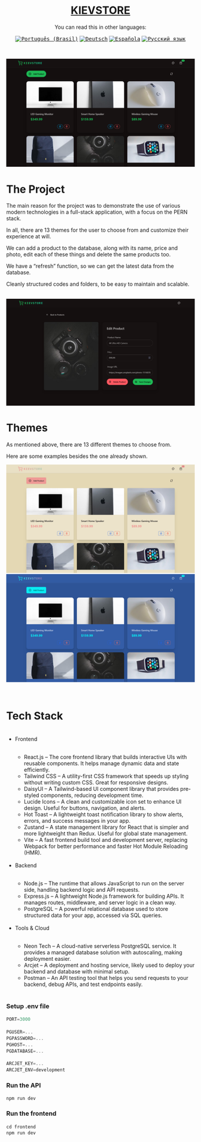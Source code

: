<h1 align="center"><a href="https://kiev-store.onrender.com">KIEVSTORE</a></h1>
<p align='center'>You can read this in other languages:</p>
<div align="center">

<kbd>[<img title="Português (Brasil)" alt="Português (Brasil)" src="https://cdn.statically.io/gh/hjnilsson/country-flags/master/svg/br.svg" width="22">](README.pt_br.md)</kbd>
<kbd>[<img title="Deutsch" alt="Deutsch" src="https://cdn.statically.io/gh/hjnilsson/country-flags/master/svg/de.svg" width="22">](README.de.md)</kbd>
<kbd>[<img title="Española" alt="Española" src="https://cdn.statically.io/gh/hjnilsson/country-flags/master/svg/es.svg" width="22">](README.es.md)</kbd>
<kbd>[<img title="Русский язык" alt="Русский язык" src="https://cdn.statically.io/gh/hjnilsson/country-flags/master/svg/ru.svg" width="22">](README.ru.md)</kbd>
</div>
<br/>

![Demo App](/frontend/public/demo-app.png)
<br/>
<h1>The Project</h1>
<p>The main reason for the project was to demonstrate the use of various modern technologies in a full-stack application, with a focus on the PERN stack.

In all, there are 13 themes for the user to choose from and customize their experience at will.

We can add a product to the database, along with its name, price and photo, edit each of these things and delete the same products too.

We have a “refresh” function, so we can get the latest data from the database.

Cleanly structured codes and folders, to be easy to maintain and scalable.</p>
<br/>
![Product Demo](/frontend/public/demo-product.png)
<br/>
<h1>Themes</h1>
<p>As mentioned above, there are 13 different themes to choose from.
  
Here are some examples besides the one already shown.</p>
<div align="center" display="flex" flex-direction="row" justify-content="center">
  
![Theme Demo 1](/frontend/public/theme1.png)![Theme Demo 2](/frontend/public/theme2.png)
</div>
<br/>
<h1>Tech Stack</h1>
<ul>
  <br/>
  <li>Frontend</li>
    <ul>
      <br/>
      <li>React.js – The core frontend library that builds interactive UIs with reusable components. It helps manage dynamic data and state efficiently.</li>
      <li>Tailwind CSS – A utility-first CSS framework that speeds up styling without writing custom CSS. Great for responsive designs.</li>
      <li>DaisyUI – A Tailwind-based UI component library that provides pre-styled components, reducing development time.</li>
      <li>Lucide Icons – A clean and customizable icon set to enhance UI design. Useful for buttons, navigation, and alerts.</li>
      <li>Hot Toast – A lightweight toast notification library to show alerts, errors, and success messages in your app.</li>
      <li>Zustand – A state management library for React that is simpler and more lightweight than Redux. Useful for global state management.</li>
      <li>Vite – A fast frontend build tool and development server, replacing Webpack for better performance and faster Hot Module Reloading (HMR).</li>
      <br/>
    </ul>
  <li>Backend</li>
    <ul>
      <br/>
      <li>Node.js – The runtime that allows JavaScript to run on the server side, handling backend logic and API requests.</li>
      <li>Express.js – A lightweight Node.js framework for building APIs. It manages routes, middleware, and server logic in a clean way.</li>
      <li>PostgreSQL – A powerful relational database used to store structured data for your app, accessed via SQL queries.</li>
      <br/>
    </ul>
  <li>Tools & Cloud</li>
    <ul>
      <br/>
      <li>Neon Tech – A cloud-native serverless PostgreSQL service. It provides a managed database solution with autoscaling, making deployment easier.</li>
      <li>Arcjet – A deployment and hosting service, likely used to deploy your backend and database with minimal setup.</li>
      <li>Postman – An API testing tool that helps you send requests to your backend, debug APIs, and test endpoints easily.</li>
      <br/>
    </ul>
</ul>

### Setup .env file

```js
PORT=3000

PGUSER=...
PGPASSWORD=...
PGHOST=...
PGDATABASE=...

ARCJET_KEY=...
ARCJET_ENV=development
```

### Run the API

```shell
npm run dev
```

### Run the frontend

```shell
cd frontend
npm run dev
```
